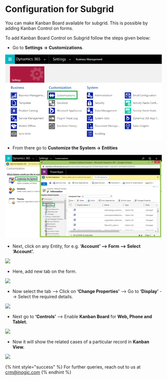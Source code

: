 # Configuration for Subgrid

You can make Kanban Board available for subgrid. This is possible by adding Kanban Control on forms.

To add Kanban Board Control on Subgrid follow the steps given below:

* Go to **Settings -> Customizations**.

![](<../../.gitbook/assets/1 (294).png>)

* &#x20;From there go to **Customize the System -> Entities**

![](<../../.gitbook/assets/2 (12).png>)

* Next, click on any Entity, for e.g. **‘Account’ --> Form --> Select ‘Account’.**

![](../../.gitbook/assets/Sudgrid\_2.png)

* Here, add new tab on the form.

![](../../.gitbook/assets/Subgrid\_3.png)

* Now select the tab --> Click on **‘Change Properties’** --> Go to **‘Display’** --> Select the required details.

![](../../.gitbook/assets/Subgrid\_4.png)

* Next go to **‘Controls’** --> Enable **Kanban Board** for **Web, Phone and Tablet.**

![](../../.gitbook/assets/Subgrid\_5.png)

* Now it will show the related cases of a particular record in **Kanban View.**

![](../../.gitbook/assets/Subgrid\_6.png)

{% hint style="success" %}
For further queries, reach out to us at [crm@inogic.com](mailto:crm@inogic.com)
{% endhint %}



